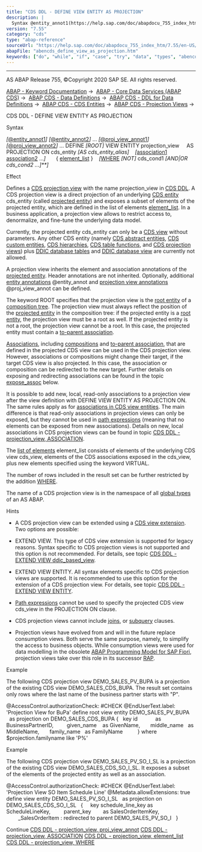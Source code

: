 ```yaml
---
title: "CDS DDL - DEFINE VIEW ENTITY AS PROJECTION"
description: |
  Syntax @entity_annot1(https://help.sap.com/doc/abapdocu_755_index_htm/7.55/en-US/abencds_f1_entity_annotations.htm) @entity_annot2(https://help.sap.com/doc/abapdocu_755_index_htm/7.55/en-US/abencds_f1_entity_annotations.htm) ... @proj_view_annot1(https://help.sap.com/do
version: "7.55"
category: "cds"
type: "abap-reference"
sourceUrl: "https://help.sap.com/doc/abapdocu_755_index_htm/7.55/en-US/abencds_define_view_as_projection.htm"
abapFile: "abencds_define_view_as_projection.htm"
keywords: ["do", "while", "if", "case", "try", "data", "types", "abencds", "define", "view", "projection"]
---
```


* * *

AS ABAP Release 755, ©Copyright 2020 SAP SE. All rights reserved.

[ABAP - Keyword Documentation](https://help.sap.com/doc/abapdocu_755_index_htm/7.55/en-US/abenabap.htm) →  [ABAP - Core Data Services (ABAP CDS)](https://help.sap.com/doc/abapdocu_755_index_htm/7.55/en-US/abencds.htm) →  [ABAP CDS - Data Definitions](https://help.sap.com/doc/abapdocu_755_index_htm/7.55/en-US/abencds_entities.htm) →  [ABAP CDS - DDL for Data Definitions](https://help.sap.com/doc/abapdocu_755_index_htm/7.55/en-US/abencds_f1_ddl_syntax.htm) →  [ABAP CDS - CDS Entities](https://help.sap.com/doc/abapdocu_755_index_htm/7.55/en-US/abencds_view_entity.htm) →  [ABAP CDS - Projection Views](https://help.sap.com/doc/abapdocu_755_index_htm/7.55/en-US/abencds_proj_views.htm) → 

CDS DDL - DEFINE VIEW ENTITY AS PROJECTION

Syntax

*\[*[@entity\_annot1](https://help.sap.com/doc/abapdocu_755_index_htm/7.55/en-US/abencds_f1_entity_annotations.htm)*\]*
*\[*[@entity\_annot2](https://help.sap.com/doc/abapdocu_755_index_htm/7.55/en-US/abencds_f1_entity_annotations.htm)*\]*
...
*\[*[@proj\_view\_annot1](https://help.sap.com/doc/abapdocu_755_index_htm/7.55/en-US/abencds_proj_view_annotations.htm)*\]*
*\[*[@proj\_view\_annot2](https://help.sap.com/doc/abapdocu_755_index_htm/7.55/en-US/abencds_proj_view_annotations.htm)*\]*
...
DEFINE *\[*ROOT*\]* VIEW ENTITY projection\_view
    AS PROJECTION ON cds\_entity *\[*AS cds\_entity\_alias*\]*
   *\[*[association1](https://help.sap.com/doc/abapdocu_755_index_htm/7.55/en-US/abencds_proj_view_association.htm) [association2](https://help.sap.com/doc/abapdocu_755_index_htm/7.55/en-US/abencds_proj_view_association.htm) ...*\]*
      { [element\_list](https://help.sap.com/doc/abapdocu_755_index_htm/7.55/en-US/abencds_proj_view_element_list.htm) }
   *\[*[WHERE](https://help.sap.com/doc/abapdocu_755_index_htm/7.55/en-US/abencds_proj_view_cond_expr.htm) *\[*NOT*\]* cds\_cond1 *\[*AND*|*OR cds\_cond2 ...*\]**\]*

Effect

Defines a [CDS projection view](https://help.sap.com/doc/abapdocu_755_index_htm/7.55/en-US/abencds_projection_view_glosry.htm "Glossary Entry") with the name projection\_view in [CDS DDL](https://help.sap.com/doc/abapdocu_755_index_htm/7.55/en-US/abencds_ddl_glosry.htm "Glossary Entry"). A CDS projection view is a direct projection of an underlying [CDS entity](https://help.sap.com/doc/abapdocu_755_index_htm/7.55/en-US/abencds_entity_glosry.htm "Glossary Entry") cds\_entity (called [projected entity](https://help.sap.com/doc/abapdocu_755_index_htm/7.55/en-US/abencds_pv_projected_entity_glosry.htm "Glossary Entry")) and exposes a subset of elements of the projected entity, which are defined in the list of elements [element\_list](https://help.sap.com/doc/abapdocu_755_index_htm/7.55/en-US/abencds_proj_view_element_list.htm). In a business application, a projection view allows to restrict access to, denormalize, and fine-tune the underlying data model.

Currently, the projected entity cds\_entity can only be a [CDS view](https://help.sap.com/doc/abapdocu_755_index_htm/7.55/en-US/abencds_view_glosry.htm "Glossary Entry") without parameters. Any other CDS entity (namely [CDS abstract entities](https://help.sap.com/doc/abapdocu_755_index_htm/7.55/en-US/abencds_abstract_entity_glosry.htm "Glossary Entry"), [CDS custom entities](https://help.sap.com/doc/abapdocu_755_index_htm/7.55/en-US/abencds_custom_entity_glosry.htm "Glossary Entry"), [CDS hierarchies](https://help.sap.com/doc/abapdocu_755_index_htm/7.55/en-US/abencds_hierarchy_glosry.htm "Glossary Entry"), [CDS table functions](https://help.sap.com/doc/abapdocu_755_index_htm/7.55/en-US/abencds_table_function_glosry.htm "Glossary Entry"), and [CDS projection views](https://help.sap.com/doc/abapdocu_755_index_htm/7.55/en-US/abencds_projection_view_glosry.htm "Glossary Entry")) plus [DDIC database tables](https://help.sap.com/doc/abapdocu_755_index_htm/7.55/en-US/abenddic_db_table_glosry.htm "Glossary Entry") and [DDIC database view](https://help.sap.com/doc/abapdocu_755_index_htm/7.55/en-US/abendatabase_view_glosry.htm "Glossary Entry") are currently not allowed.

A projection view inherits the element and association annotations of the [projected entity](https://help.sap.com/doc/abapdocu_755_index_htm/7.55/en-US/abencds_pv_projected_entity_glosry.htm "Glossary Entry"). Header annotations are not inherited. Optionally, additional [entity annotations](https://help.sap.com/doc/abapdocu_755_index_htm/7.55/en-US/abencds_f1_entity_annotations.htm) @entity\_annot and [projection view annotations](https://help.sap.com/doc/abapdocu_755_index_htm/7.55/en-US/abencds_proj_view_annotations.htm) @proj\_view\_annot can be defined.

The keyword ROOT specifies that the projection view is the [root entity](https://help.sap.com/doc/abapdocu_755_index_htm/7.55/en-US/abenroot_entity_glosry.htm "Glossary Entry") of a [composition tree](https://help.sap.com/doc/abapdocu_755_index_htm/7.55/en-US/abencds_composition_tree_glosry.htm "Glossary Entry"). The projection view must always reflect the position of the [projected entity](https://help.sap.com/doc/abapdocu_755_index_htm/7.55/en-US/abencds_pv_projected_entity_glosry.htm "Glossary Entry") in the composition tree: if the projected entity is a [root entity](https://help.sap.com/doc/abapdocu_755_index_htm/7.55/en-US/abenroot_entity_glosry.htm "Glossary Entry"), the projection view must be a root as well. If the projected entity is not a root, the projection view cannot be a root. In this case, the projected entity must contain a [to-parent association](https://help.sap.com/doc/abapdocu_755_index_htm/7.55/en-US/abento_parent_association_glosry.htm "Glossary Entry").

[Associations](https://help.sap.com/doc/abapdocu_755_index_htm/7.55/en-US/abencds_association_glosry.htm "Glossary Entry"), including [compositions](https://help.sap.com/doc/abapdocu_755_index_htm/7.55/en-US/abencds_composition_glosry.htm "Glossary Entry") and [to-parent association](https://help.sap.com/doc/abapdocu_755_index_htm/7.55/en-US/abento_parent_association_glosry.htm "Glossary Entry"), that are defined in the projected CDS view can be used in the CDS projection view. However, associations or compositions might change their target, if the target CDS view is also projected. In this case, the association or composition can be redirected to the new target. Further details on exposing and redirecting associations can be found in the topic [expose\_assoc](https://help.sap.com/doc/abapdocu_755_index_htm/7.55/en-US/abencds_proj_view_expose_assoc.htm) below.

It is possible to add new, local, read-only associations to a projection view after the view definition with DEFINE VIEW ENTITY AS PROJECTION ON. The same rules apply as for [associations in CDS view entities](https://help.sap.com/doc/abapdocu_755_index_htm/7.55/en-US/abencds_association_v2.htm). The main difference is that read-only associations in projection views can only be exposed, but they cannot be used in [path expressions](https://help.sap.com/doc/abapdocu_755_index_htm/7.55/en-US/abencds_path_expression_v2.htm) (meaning that no elements can be exposed from new associations). Details on new, local associations in CDS projection views can be found in topic [CDS DDL - projection\_view, ASSOCIATION](https://help.sap.com/doc/abapdocu_755_index_htm/7.55/en-US/abencds_proj_view_association.htm).

The [list of elements](https://help.sap.com/doc/abapdocu_755_index_htm/7.55/en-US/abencds_proj_view_element_list.htm) element\_list consists of elements of the underlying CDS view cds\_view, elements of the CDS associations exposed in the cds\_view, plus new elements specified using the keyword VIRTUAL.

The number of rows included in the result set can be further restricted by the addition [WHERE](https://help.sap.com/doc/abapdocu_755_index_htm/7.55/en-US/abencds_proj_view_cond_expr.htm).

The name of a CDS projection view is in the namespace of all [global types](https://help.sap.com/doc/abapdocu_755_index_htm/7.55/en-US/abenglobal_type_glosry.htm "Glossary Entry") of an AS ABAP.

Hints

-   A CDS projection view can be extended using a [CDS view extension](https://help.sap.com/doc/abapdocu_755_index_htm/7.55/en-US/abencds_view_extend_glosry.htm "Glossary Entry"). Two options are possible:

-   EXTEND VIEW. This type of CDS view extension is supported for legacy reasons. Syntax specific to CDS projection views is not supported and this option is not recommended.
    For details, see topic [CDS DDL - EXTEND VIEW ddic\_based\_view](https://help.sap.com/doc/abapdocu_755_index_htm/7.55/en-US/abencds_extend_view.htm).

-   EXTEND VIEW ENTITY. All syntax elements specific to CDS projection views are supported. It is recommended to use this option for the extension of a CDS projection view.
    For details, see topic [CDS DDL - EXTEND VIEW ENTITY](https://help.sap.com/doc/abapdocu_755_index_htm/7.55/en-US/abencds_extend_view_entity.htm).

-   [Path expressions](https://help.sap.com/doc/abapdocu_755_index_htm/7.55/en-US/abencds_path_expression_v2.htm) cannot be used to specify the projected CDS view cds\_view in the PROJECTION ON clause.

-   CDS projection views cannot include [joins](https://help.sap.com/doc/abapdocu_755_index_htm/7.55/en-US/abenjoin_glosry.htm "Glossary Entry"), or [subquery](https://help.sap.com/doc/abapdocu_755_index_htm/7.55/en-US/abensubquery_glosry.htm "Glossary Entry") clauses.

-   Projection views have evolved from and will in the future replace consumption views. Both serve the same purpose, namely, to simplify the access to business objects. While consumption views were used for data modelling in the obsolete [ABAP Programming Model for SAP Fiori](https://help.sap.com/doc/abapdocu_755_index_htm/7.55/en-US/abenabap_pm_for_fiori_glosry.htm "Glossary Entry"), projection views take over this role in its successor [RAP](https://help.sap.com/doc/abapdocu_755_index_htm/7.55/en-US/abenarap_glosry.htm "Glossary Entry").

Example

The following CDS projection view DEMO\_SALES\_PV\_BUPA is a projection of the existing CDS view DEMO\_SALES\_CDS\_BUPA. The result set contains only rows where the last name of the business partner starts with "P".

@AccessControl.authorizationCheck: #CHECK
@EndUserText.label: 'Projection View for BuPa'
define root view entity DEMO\_SALES\_PV\_BUPA  
  as projection on DEMO\_SALES\_CDS\_BUPA
{
  key id            as BusinessPartnerID,  
      given\_name    as GivenName,
      middle\_name   as MiddleName,
      family\_name   as FamilyName  
      
}
where $projection.familyname like 'P%'

Example

The following CDS projection view DEMO\_SALES\_PV\_SO\_I\_SL is a projection of the existing CDS view DEMO\_SALES\_CDS\_SO\_I\_SL. It exposes a subset of the elements of the projected entity as well as an association.

@AccessControl.authorizationCheck: #CHECK
@EndUserText.label: 'Projection View SO Item Schedule Line'
@Metadata.allowExtensions: true
define view entity DEMO\_SALES\_PV\_SO\_I\_SL
  as projection on DEMO\_SALES\_CDS\_SO\_I\_SL
  {
    key schedule\_line\_key as ScheduleLineKey,
        parent\_key        as SalesOrderItemKey,
        \_SalesOrderItem : redirected to parent DEMO\_SALES\_PV\_SO\_I
  }

Continue
[CDS DDL - projection\_view, proj\_view\_annot](https://help.sap.com/doc/abapdocu_755_index_htm/7.55/en-US/abencds_proj_view_annotations.htm)
[CDS DDL - projection\_view, ASSOCIATION](https://help.sap.com/doc/abapdocu_755_index_htm/7.55/en-US/abencds_proj_view_association.htm)
[CDS DDL - projection\_view, element\_list](https://help.sap.com/doc/abapdocu_755_index_htm/7.55/en-US/abencds_proj_view_element_list.htm)
[CDS DDL - projection\_view, WHERE](https://help.sap.com/doc/abapdocu_755_index_htm/7.55/en-US/abencds_proj_view_cond_expr.htm)